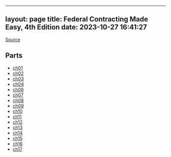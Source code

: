 
---
layout: page
title: Federal Contracting Made Easy, 4th Edition
date: 2023-10-27 16:41:27
---

[Source](https://learning.oreilly.com/library/view/federal-contracting-made/9781567263893/OEBPS/9781567263893_epub_c05_r1.htm)

## Parts
* [ch01](ch01.html)
* [ch02](ch02.html)
* [ch03](ch03.html)
* [ch04](ch04.html)
* [ch06](ch06.html)
* [ch07](ch07.html)
* [ch08](ch08.html)
* [ch09](ch09.html)
* [ch10](ch10.html)
* [ch11](ch11.html)
* [ch12](ch12.html)
* [ch13](ch13.html)
* [ch14](ch14.html)
* [ch15](ch15.html)
* [ch16](ch16.html)
* [ch17](ch17.html)